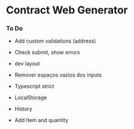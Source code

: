 # Contract Web Generator

### To Do
* Add custom validations (address)
* Check submit, show errors
* dev layout
* Remover espaços vazios dos inputs

* Typescript strict
* LocalStorage
* History
* Add Item and quantity





